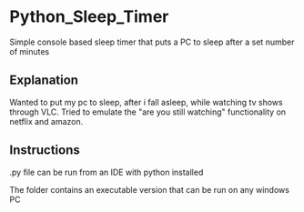 # Python_Sleep_Timer
Simple console based sleep timer that puts a PC to sleep after a set number of minutes

## Explanation
Wanted to put my pc to sleep, after i fall asleep, while watching tv shows through VLC. Tried to emulate the "are you still watching" functionality on netflix and amazon. 

## Instructions
.py file can be run from an IDE with python installed

The folder contains an executable version that can be run on any windows PC
